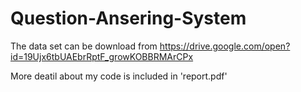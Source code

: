 # Question-Ansering-System 

The data set can be download from https://drive.google.com/open?id=19Ujx6tbUAEbrRptF_growKOBBRMArCPx

More deatil about my code is included in 'report.pdf'
